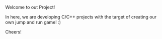 Welcome to out Project!

In here, we are developing C/C++ projects with the target of creating our own 
jump and run game! :)

Cheers!